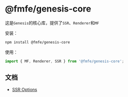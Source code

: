 # @fmfe/genesis-core
这是`Genesis`的核心库，提供了`SSR`、`Renderer`和`MF`

安装：
```bash
npm install @fmfe/genesis-core
```
使用：
```ts
import { MF, Renderer, SSR } from '@fmfe/genesis-core';


```
## 文档
- [SSR Options](./docs/zh-CN/ssr-options.md)